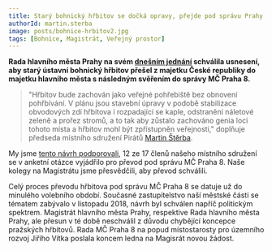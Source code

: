 ```yaml
---
title: Starý bohnický hřbitov se dočká opravy, přejde pod správu Prahy 8
authorId: martin.sterba
image: posts/bohnice-hrbitov2.jpg
tags: [Bohnice, Magistrát, Veřejný prostor]
---
```


**Rada hlavního města Prahy na svém [dnešním jednání](https://www.praha.eu/public/12/b2/b9/3259641_1148133_Prg_13_Rada_2021.pdf) schválila usnesení, aby starý ústavní bohnický hřbitov přešel z majetku České republiky do majetku hlavního města s následným svěřením do správy MČ Praha 8.**

>"Hřbitov bude zachován jako veřejné pohřebiště bez obnovení pohřbívání. V plánu jsou stavební úpravy v podobě stabilizace obvodových zdí hřbitova i rozpadající se kaple, odstranění náletové zeleně a prořez stromů, a to tak aby zůstalo zachováno genia loci tohoto místa a hřbitov mohl být zpřístupněn veřejnosti," doplňuje předseda místního sdružení Pirátů [Martin Štěrba](https://praha8.pirati.cz/lide/martin-sterba.html). 

My jsme [tento návrh podporovali](https://forum.pirati.cz/viewtopic.php?f=945&t=56030), 12 ze 17 členů našeho místního sdružení se v anketní otázce vyjádřilo pro převod pod správu MČ Praha 8. Naše kolegy na Magistrátu jsme přesvědčili, aby převod schválili.

Celý proces převodu hřbitova pod správu MČ Praha 8 se datuje už do minulého volebního období. Současné zastupitelstvo naší městské části se tématem zabývalo v listopadu 2018, návrh byl schválen napříč politickým spektrem. Magistrát hlavního města Prahy, respektive Rada hlavního města Prahy, ale přesun v té době neschválil z důvodu chybějící koncepce pražských hřbitovů. Rada MČ Praha 8 na popud místostarosty pro územního rozvoj Jiřího Vítka poslala koncem ledna na Magisrát novou žádost.
